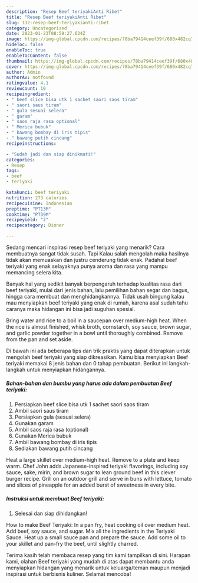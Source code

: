 ```yaml
---
description: "Resep Beef teriyakiAnti Ribet"
title: "Resep Beef teriyakiAnti Ribet"
slug: 132-resep-beef-teriyakianti-ribet
category: Uncategorized
date: 2023-01-23T08:59:27.634Z
image: https://img-global.cpcdn.com/recipes/78ba79414ceef39f/680x482cq70/beef-teriyaki-foto-resep-utama.jpg
hideToc: false
enableToc: true
enableTocContent: false
thumbnail: https://img-global.cpcdn.com/recipes/78ba79414ceef39f/680x482cq70/beef-teriyaki-foto-resep-utama.jpg
cover: https://img-global.cpcdn.com/recipes/78ba79414ceef39f/680x482cq70/beef-teriyaki-foto-resep-utama.jpg
author: Admin
authorAv: notfound
ratingvalue: 4.1
reviewcount: 10
recipeingredient:
- " beef slice bisa utk 1 sachet saori saos tiram"
- " saori saus tiram"
- " gula sesuai selera"
- " garam"
- " saos raja rasa optional"
- " Merica bubuk"
- " bawang bombay di iris tipis"
- " bawang putih cincang"
recipeinstructions:

- "Sudah jadi dan siap dinikmati!"
categories:
- Resep
tags:
- beef
- teriyaki

katakunci: beef teriyaki 
nutrition: 273 calories
recipecuisine: Indonesian
preptime: "PT13M"
cooktime: "PT39M"
recipeyield: "2"
recipecategory: Dinner

---
```



Sedang mencari inspirasi resep beef teriyaki yang menarik? Cara membuatnya sangat tidak susah. Tapi Kalau salah mengolah maka hasilnya tidak akan memuaskan dan justru cenderung tidak enak. Padahal beef teriyaki yang enak selayaknya punya aroma dan rasa yang mampu memancing selera kita.


Banyak hal yang sedikit banyak berpengaruh terhadap kualitas rasa dari beef teriyaki, mulai dari jenis bahan, lalu pemilihan bahan segar dan bagus, hingga cara membuat dan menghidangkannya. Tidak usah bingung kalau mau menyiapkan beef teriyaki yang enak di rumah, karena asal sudah tahu caranya maka hidangan ini bisa jadi suguhan spesial.

Bring water and rice to a boil in a saucepan over medium-high heat. When the rice is almost finished, whisk broth, cornstarch, soy sauce, brown sugar, and garlic powder together in a bowl until thoroughly combined. Remove from the pan and set aside.


Di bawah ini ada beberapa tips dan trik praktis yang dapat diterapkan untuk mengolah beef teriyaki yang siap dikreasikan. Kamu bisa menyiapkan Beef teriyaki memakai 8 jenis bahan dan 0 tahap pembuatan. Berikut ini langkah-langkah untuk menyiapkan hidangannya.

<!--inarticleads1-->

##### Bahan-bahan dan bumbu yang harus ada dalam pembuatan Beef teriyaki:

1. Persiapkan  beef slice bisa utk 1 sachet saori saos tiram
1. Ambil  saori saus tiram
1. Persiapkan  gula (sesuai selera)
1. Gunakan  garam
1. Ambil  saos raja rasa (optional)
1. Gunakan  Merica bubuk
1. Ambil  bawang bombay di iris tipis
1. Sediakan  bawang putih cincang


Heat a large skillet over medium-high heat. Remove to a plate and keep warm. Chef John adds Japanese-inspired teriyaki flavorings, including soy sauce, sake, mirin, and brown sugar to lean ground beef in this clever burger recipe. Grill on an outdoor grill and serve in buns with lettuce, tomato and slices of pineapple for an added burst of sweetness in every bite. 

<!--inarticleads2-->

##### Instruksi untuk membuat Beef teriyaki:


1. Selesai dan siap dihidangkan!

How to make Beef Teriyaki: In a pan fry, heat cooking oil over medium heat. Add beef, soy sauce, and sugar. Mix all the ingredients in the Teriyaki Sauce. Heat up a small sauce pan and prepare the sauce. Add some oil to your skillet and pan-fry the beef, until slightly charred. 

Terima kasih telah membaca resep yang tim kami tampilkan di sini. Harapan kami, olahan Beef teriyaki yang mudah di atas dapat membantu anda menyiapkan hidangan yang menarik untuk keluarga/teman maupun menjadi inspirasi untuk berbisnis kuliner. Selamat mencoba!
